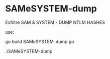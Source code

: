 # SAMeSYSTEM-dump
Exfiltre SAM &amp; SYSTEM - DUMP NTLM HASHES

use:<br>

go build SAMeSYSTEM-dump.go <br>

.\SAMeSYSTEM-dump
